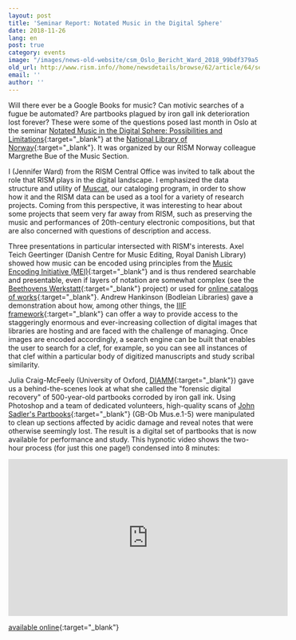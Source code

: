 ```yaml
---
layout: post
title: 'Seminar Report: Notated Music in the Digital Sphere'
date: 2018-11-26
lang: en
post: true
category: events
image: "/images/news-old-website/csm_Oslo_Bericht_Ward_2018_99bdf379a5.png"
old_url: http://www.rism.info//home/newsdetails/browse/62/article/64/seminar-report-notated-music-in-the-digital-sphere.html
email: ''
author: ''
---
```



Will there ever be a Google Books for music? Can motivic searches of a fugue be automated? Are partbooks plagued by iron gall ink deterioration lost forever? These were some of the questions posed last month in Oslo at the seminar [Notated Music in the Digital Sphere: Possibilities and Limitations](https://www.nb.no/hva-skjer/notated-music-in-the-digital-sphere/){:target="_blank"} at the [National Library of Norway](https://www.nb.no/en/the-national-library-of-norway/){:target="_blank"}. It was organized by our RISM Norway colleague Margrethe Bue of the Music Section.

I (Jennifer Ward) from the RISM Central Office was invited to talk about the role that RISM plays in the digital landscape. I emphasized the data structure and utility of [Muscat](/community/muscat.html), our cataloging program, in order to show how it and the RISM data can be used as a tool for a variety of research projects. Coming from this perspective, it was interesting to hear about some projects that seem very far away from RISM, such as preserving the music and performances of 20th-century electronic compositions, but that are also concerned with questions of description and access.

Three presentations in particular intersected with RISM's interests. Axel Teich Geertinger (Danish Centre for Music Editing, Royal Danish Library) showed how music can be encoded using principles from the [Music Encoding Initiative (MEI)](https://music-encoding.org/){:target="_blank"} and is thus rendered searchable and presentable, even if layers of notation are somewhat complex (see the [Beethovens Werkstatt](https://beethovens-werkstatt.de/){:target="_blank"} project) or used for [online catalogs of works](http://www.kb.dk/en/nb/dcm/udgivelser/fortegnelser.html){:target="_blank"}. Andrew Hankinson (Bodleian Libraries) gave a demonstration about how, among other things, the [IIIF framework](https://iiif.io/){:target="_blank"} can offer a way to provide access to the staggeringly enormous and ever-increasing collection of digital images that libraries are hosting and are faced with the challenge of managing. Once images are encoded accordingly, a search engine can be built that enables the user to search for a clef, for example, so you can see all instances of that clef within a particular body of digitized manuscripts and study scribal similarity.

Julia Craig-McFeely (University of Oxford, [DIAMM](https://www.diamm.ac.uk/){:target="_blank"}) gave us a behind-the-scenes look at what she called the "forensic digital recovery" of 500-year-old partbooks corroded by iron gall ink. Using Photoshop and a team of dedicated volunteers, high-quality scans of [John Sadler's Partbooks](http://www.tudorpartbooks.ac.uk/outputs/sadler/){:target="_blank"} (GB-Ob Mus.e.1-5) were manipulated to clean up sections affected by acidic damage and reveal notes that were otherwise seemingly lost. The result is a digital set of partbooks that is now available for performance and study. This hypnotic video shows the two-hour process (for just this one page!) condensed into 8 minutes:

<iframe width="560" height="315" src="https://www.youtube.com/embed/yQ5bfI9BR7E" frameborder="0" allow="accelerometer; autoplay; encrypted-media; gyroscope; picture-in-picture" allowfullscreen></iframe>

[available online](https://www.nb.no/nbsok/search){:target="_blank"}



<script type="text/javascript">var switchTo5x=true;</script><script type="text/javascript" src="http://w.sharethis.com/button/buttons.js"></script><script type="text/javascript">stLight.options({publisher: "9b601438-1ce1-49d8-bfd7-9cff5df54c17", doNotHash: false, doNotCopy: false, hashAddressBar: false});</script>










